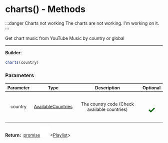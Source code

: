 <!-- This file is generated by a script. Do not edit directly -->
# charts() - Methods<Badge type="warning" text="1" />
:::danger Charts not working
The charts are not working. I'm working on it.
:::

Get chart music from YouTube Music by country or global

---
**Builder**:
````javascript
charts(country)
````

### Parameters
| Parameter | Type | Description | Optional |
| :---: | :---: | :---: | :---: |
| country | [AvailableCountries](/documentation/type/AvailableCountries) | The country code (Check available countries) | <h1 style="color: darkgreen">✓</h1> |


<span class="flex_return">**Return:**&nbsp;
[promise![Link](/assets/img/external_link.svg)](https://developer.mozilla.org/en-US/docs/Web/JavaScript/Reference/Global_Objects/Promise)&lt;[Playlist](/documentation/class/Playlist)&gt;</span>